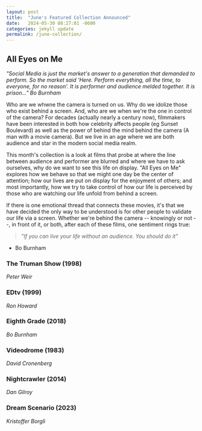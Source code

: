 ```yaml
---
layout: post
title:  "June's Featured Collection Announced"
date:   2024-05-30 08:27:01 -0600
categories: jekyll update
permalink: /june-collection/
---
```


## All Eyes on Me

*"Social Media is just the market's answer to a generation that demanded to perform. So the market said 'Here. Perform everything, all the time, to everyone, for no reason'. It is performer and audience melded together. It is prison..."*
*Bo Burnham*

Who are we whwne the camera is turned on us. Why do we idolize those who exist behind a screen. And, who are we when we're the one in control of the camera? For decades (actually nearly a century now), filmmakers have been interested in both how celebrity affects people (eg Sunset Boulevard) as well as the power of behind the mind behind the camera (A man with a movie camera). But we live in an age where we are both audience and star in the modern social media realm. 

This month's collection is a look at films that probe at where the line between audience and performer are blurred and where we have to ask ourselves, why do we want to see this life on display. "All Eyes on Me" explores how we behave so that we might one day be the center of attention; how our lives are put on display for the enjoyment of others; and most importantly, how we try to take control of how our life is perceived by those who are watching our life unfold from behind a screen.

If there is one emotional thread that connects these movies, it's that we have decided the only way to be understood is for other people to validate our life via a screen. Whether we're behind the camera -- knowingly or not --, in front of it, or both, after each of these films, one sentiment rings true:

> *"If you can live your life without an audience. You should do it"*
- Bo Burnham

### The Truman Show (1998)
*Peter Weir*

### EDtv (1999)
*Ron Howard*

### Eighth Grade (2018)
*Bo Burnham*

### Videodrome (1983)
*David Cronenberg*

### Nightcrawler (2014)
*Dan Gilroy*

### Dream Scenario (2023)
*Kristoffer Borgli*




